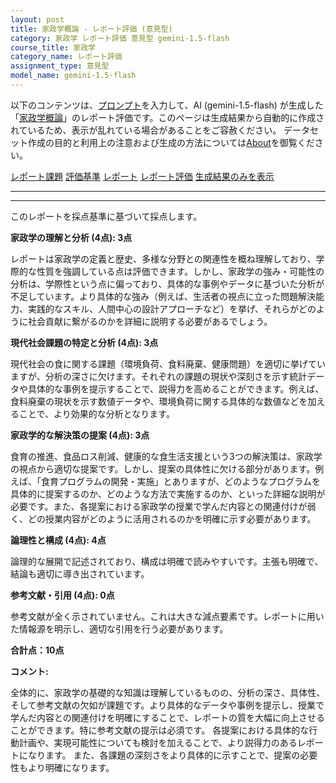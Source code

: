 ```yaml
---
layout: post
title: 家政学概論 - レポート評価 (意見型)
category: 家政学 レポート評価 意見型 gemini-1.5-flash
course_title: 家政学
category_name: レポート評価
assignment_type: 意見型
model_name: gemini-1.5-flash
---
```


以下のコンテンツは、[プロンプト](https://github.com/takedatoshiyuki/synthetic_assignments/tree/main/generated/家政学/gemini-1.5-flash/prompt_レポート評価-意見型.md)を入力して、AI (gemini-1.5-flash) が生成した「[家政学概論](/contents/家政学/)」のレポート評価です。このページは生成結果から自動的に作成されているため、表示が乱れている場合があることをご容赦ください。
データセット作成の目的と利用上の注意および生成の方法については[About](/About)を御覧ください。

[レポート課題](../レポート課題-意見型)
[評価基準](../評価基準-意見型)
[レポート](../レポート-意見型)
[レポート評価](../レポート評価-意見型)
[生成結果のみを表示](https://github.com/takedatoshiyuki/synthetic_assignments/tree/main/generated/家政学/gemini-1.5-flash/レポート評価-意見型.md)
  

***
***
  
このレポートを採点基準に基づいて採点します。

**家政学の理解と分析 (4点): 3点**

レポートは家政学の定義と歴史、多様な分野との関連性を概ね理解しており、学際的な性質を強調している点は評価できます。しかし、家政学の強み・可能性の分析は、学際性という点に偏っており、具体的な事例やデータに基づいた分析が不足しています。より具体的な強み（例えば、生活者の視点に立った問題解決能力、実践的なスキル、人間中心の設計アプローチなど）を挙げ、それらがどのように社会貢献に繋がるのかを詳細に説明する必要があるでしょう。


**現代社会課題の特定と分析 (4点): 3点**

現代社会の食に関する課題（環境負荷、食料廃棄、健康問題）を適切に挙げていますが、分析の深さに欠けます。それぞれの課題の現状や深刻さを示す統計データや具体的な事例を提示することで、説得力を高めることができます。例えば、食料廃棄の現状を示す数値データや、環境負荷に関する具体的な数値などを加えることで、より効果的な分析となります。


**家政学的な解決策の提案 (4点): 3点**

食育の推進、食品ロス削減、健康的な食生活支援という3つの解決策は、家政学の視点から適切な提案です。しかし、提案の具体性に欠ける部分があります。例えば、「食育プログラムの開発・実施」とありますが、どのようなプログラムを具体的に提案するのか、どのような方法で実施するのか、といった詳細な説明が必要です。また、各提案における家政学の授業で学んだ内容との関連付けが弱く、どの授業内容がどのように活用されるのかを明確に示す必要があります。


**論理性と構成 (4点): 4点**

論理的な展開で記述されており、構成は明確で読みやすいです。主張も明確で、結論も適切に導き出されています。


**参考文献・引用 (4点): 0点**

参考文献が全く示されていません。これは大きな減点要素です。レポートに用いた情報源を明示し、適切な引用を行う必要があります。


**合計点：10点**

**コメント:**

全体的に、家政学の基礎的な知識は理解しているものの、分析の深さ、具体性、そして参考文献の欠如が課題です。より具体的なデータや事例を提示し、授業で学んだ内容との関連付けを明確にすることで、レポートの質を大幅に向上させることができます。特に参考文献の提示は必須です。  各提案における具体的な行動計画や、実現可能性についても検討を加えることで、より説得力のあるレポートになります。  また、各課題の深刻さをより具体的に示すことで、提案の必要性もより明確になります。
